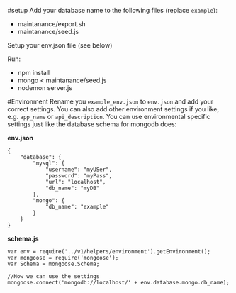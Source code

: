 #setup
Add your database name to the following files (replace `example`): 

* maintanance/export.sh
* maintanance/seed.js

Setup your env.json file (see below)

Run:
* npm install 
* mongo < maintanance/seed.js
* nodemon server.js



#Environment
Rename you `example_env.json` to `env.json` and add your correct settings. You can also add other environment settings if you like, e.g. `app_name` or `api_description`. You can use environmental specific settings just like the database schema for mongodb does:

**env.json**
```
{
    "database": {
        "mysql": {
            "username": "myUSer",
            "password": "myPass",
            "url": "localhost",
            "db_name": "myDB"
        },
        "mongo": {
            "db_name": "example"
        }
    }
}
```


**schema.js**
```
var env = require('../v1/helpers/environment').getEnvironment();
var mongoose = require('mongoose');
var Schema = mongoose.Schema;

//Now we can use the settings
mongoose.connect('mongodb://localhost/' + env.database.mongo.db_name); 
```

